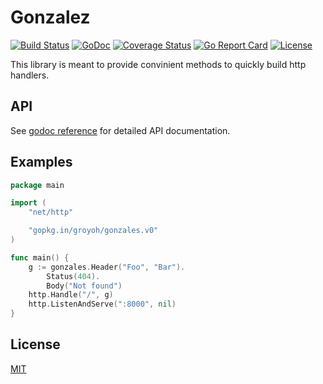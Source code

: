 # Gonzalez
[![Build Status](https://travis-ci.org/groyoh/gonzales.svg?branch=master)](https://travis-ci.org/groyoh/gonzales?branch=master)
[![GoDoc](https://godoc.org/github.com/groyoh/gonzales?status.svg)](https://godoc.org/github.com/groyoh/gonzales)
[![Coverage Status](https://coveralls.io/repos/github/groyoh/gonzales/badge.svg?branch=master)](https://coveralls.io/github/groyoh/gonzales?branch=master)
[![Go Report Card](https://goreportcard.com/badge/github.com/groyoh/gonzales)](https://goreportcard.com/report/github.com/groyoh/gonzales)
[![License](https://img.shields.io/badge/license-MIT-blue.svg)](https://github.com/groyoh/gonzales/blob/master/LICENSE.md)

This library is meant to provide convinient methods to quickly build http handlers.

## API

See [godoc reference](https://godoc.org/github.com/groyoh/gonzales) for detailed API documentation.

## Examples

```go
package main

import (
	"net/http"

	"gopkg.in/groyoh/gonzales.v0"
)

func main() {
	g := gonzales.Header("Foo", "Bar").
		Status(404).
		Body("Not found")
	http.Handle("/", g)
	http.ListenAndServe(":8000", nil)
}

```

## License

[MIT](LICENSE.md)

